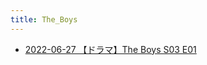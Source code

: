 ```yaml
---
title: The_Boys
---
```



- [2022-06-27 【ドラマ】The Boys S03 E01](./../../../../d/2022/06/26/【ドラマ】The_Boys_S03_E01.md)




